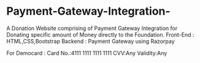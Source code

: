 # Payment-Gateway-Integration-
A Donation Website comprising of Payment Gateway Integration for Donating specific amount of Money directly to the Foundation.
Front-End : HTML,CSS,Bootstrap
Backend : Payment Gateway using Razorpay

For Democard : 
Card No.:4111 1111 1111 1111 
CVV:Any
Validity:Any
